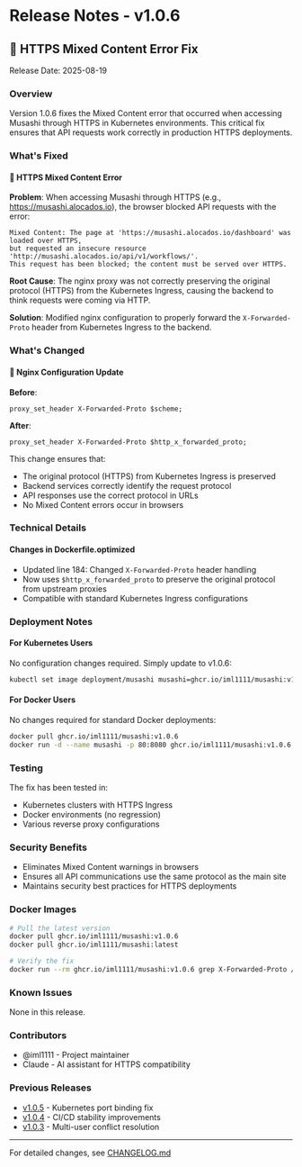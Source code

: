 # Release Notes - v1.0.6

## 🔧 HTTPS Mixed Content Error Fix

Release Date: 2025-08-19

### Overview
Version 1.0.6 fixes the Mixed Content error that occurred when accessing Musashi through HTTPS in Kubernetes environments. This critical fix ensures that API requests work correctly in production HTTPS deployments.

### What's Fixed

#### 🐛 HTTPS Mixed Content Error
**Problem**: When accessing Musashi through HTTPS (e.g., https://musashi.alocados.io), the browser blocked API requests with the error:
```
Mixed Content: The page at 'https://musashi.alocados.io/dashboard' was loaded over HTTPS, 
but requested an insecure resource 'http://musashi.alocados.io/api/v1/workflows/'.
This request has been blocked; the content must be served over HTTPS.
```

**Root Cause**: The nginx proxy was not correctly preserving the original protocol (HTTPS) from the Kubernetes Ingress, causing the backend to think requests were coming via HTTP.

**Solution**: Modified nginx configuration to properly forward the `X-Forwarded-Proto` header from Kubernetes Ingress to the backend.

### What's Changed

#### 🔧 Nginx Configuration Update
**Before**:
```nginx
proxy_set_header X-Forwarded-Proto $scheme;
```

**After**:
```nginx
proxy_set_header X-Forwarded-Proto $http_x_forwarded_proto;
```

This change ensures that:
- The original protocol (HTTPS) from Kubernetes Ingress is preserved
- Backend services correctly identify the request protocol
- API responses use the correct protocol in URLs
- No Mixed Content errors occur in browsers

### Technical Details

#### Changes in Dockerfile.optimized
- Updated line 184: Changed `X-Forwarded-Proto` header handling
- Now uses `$http_x_forwarded_proto` to preserve the original protocol from upstream proxies
- Compatible with standard Kubernetes Ingress configurations

### Deployment Notes

#### For Kubernetes Users
No configuration changes required. Simply update to v1.0.6:
```bash
kubectl set image deployment/musashi musashi=ghcr.io/iml1111/musashi:v1.0.6
```

#### For Docker Users
No changes required for standard Docker deployments:
```bash
docker pull ghcr.io/iml1111/musashi:v1.0.6
docker run -d --name musashi -p 80:8080 ghcr.io/iml1111/musashi:v1.0.6
```

### Testing
The fix has been tested in:
- Kubernetes clusters with HTTPS Ingress
- Docker environments (no regression)
- Various reverse proxy configurations

### Security Benefits
- Eliminates Mixed Content warnings in browsers
- Ensures all API communications use the same protocol as the main site
- Maintains security best practices for HTTPS deployments

### Docker Images
```bash
# Pull the latest version
docker pull ghcr.io/iml1111/musashi:v1.0.6
docker pull ghcr.io/iml1111/musashi:latest

# Verify the fix
docker run --rm ghcr.io/iml1111/musashi:v1.0.6 grep X-Forwarded-Proto /etc/nginx/nginx.conf
```

### Known Issues
None in this release.

### Contributors
- @iml1111 - Project maintainer
- Claude - AI assistant for HTTPS compatibility

### Previous Releases
- [v1.0.5](./RELEASE_NOTES_v1.0.5.md) - Kubernetes port binding fix
- [v1.0.4](./RELEASE_NOTES_v1.0.4.md) - CI/CD stability improvements
- [v1.0.3](./RELEASE_NOTES_v1.0.3.md) - Multi-user conflict resolution

---

For detailed changes, see [CHANGELOG.md](./CHANGELOG.md)